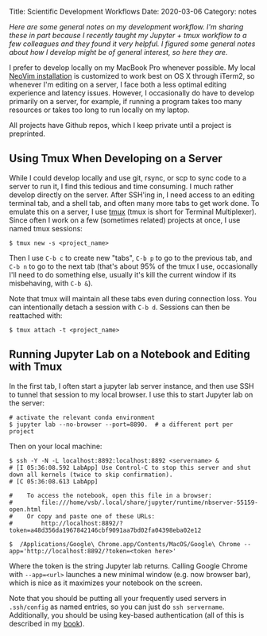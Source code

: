 Title: Scientific Development Workflows
Date: 2020-03-06
Category: notes

<em>Here are some general notes on my development workflow. I'm sharing these
in part because I recently taught my Jupyter + tmux workflow to a few
colleagues and they found it very helpful. I figured some general notes about
how I develop might be of general interest, so here they are.</em>

I prefer to develop locally on my MacBook Pro whenever possible. My local
[NeoVim installation](https://github.com/vsbuffalo/dotfiles/blob/master/.vimrc)
is customized to work best on OS X through iTerm2, so whenever I'm editing on a
server, I face both a less optimal editing experience and latency issues.
However, I occasionally do have to develop primarily on a server, for example,
if running a program takes too many resources or takes too long to run locally
on my laptop.

All projects have Github repos, which I keep private until a project is
preprinted. 

## Using Tmux When Developing on a Server

While I could develop locally and use git, rsync, or scp to sync code to a
server to run it, I find this tedious and time consuming. I much rather
develop directly on the server. After SSH'ing in, I need access to an editing
terminal tab, and a shell tab, and often many more tabs to get work done. To
emulate this on a server, I use [tmux](https://github.com/tmux/tmux) (tmux is
short for Terminal Multiplexer). Since often I work on a few (sometimes
related) projects at once, I use named tmux sessions:

```
$ tmux new -s <project_name>
```

Then I use `C-b c` to create new "tabs", `C-b p` to go to the previous tab, and
`C-b n` to go to the next tab (that's about 95% of the tmux I use, occasionally
I'll need to do something else, usually it's kill the current window if its
misbehaving, with `C-b &`). 

Note that tmux will maintain all these tabs even during connection loss. You
can intentionally detach a session with `C-b d`. Sessions can then be
reattached with:

```
$ tmux attach -t <project_name> 
```

## Running Jupyter Lab on a Notebook and Editing with Tmux

In the first tab, I often start a jupyter lab server instance, and then use SSH
to tunnel that session to my local browser. I use this to start Jupyter lab on
the server:

```
# activate the relevant conda environment
$ jupyter lab --no-browser --port=8890.  # a different port per project
```

Then on your local machine: 

```
$ ssh -Y -N -L localhost:8892:localhost:8892 <servername> &
# [I 05:36:08.592 LabApp] Use Control-C to stop this server and shut down all kernels (twice to skip confirmation).
# [C 05:36:08.613 LabApp]

#    To access the notebook, open this file in a browser:
#        file:///home/vsb/.local/share/jupyter/runtime/nbserver-55159-open.html
#    Or copy and paste one of these URLs:
#        http://localhost:8892/?token=a48d356da1967842146cbf9091aa7bd02fa04398eba02e12

$  /Applications/Google\ Chrome.app/Contents/MacOS/Google\ Chrome --app='http://localhost:8892/?token=<token here>'
```

Where the token is the string Jupyter lab returns. Calling Google Chrome with
`--app=<url>` launches a new minimal window (e.g. now browser bar), which is
nice as it maximizes your notebook on the screen.

Note that you should be putting all your frequently used servers in
`.ssh/config` as named entries, so you can just do `ssh servername`.
Additionally, you should be using key-based authentication (all of this is
described in my
[book](https://www.amazon.com/Bioinformatics-Data-Skills-Reproducible-Research/dp/1449367372/ref=sr_1_2?keywords=bioinformatics+data+skills&qid=1582563206&sr=8-2)).

